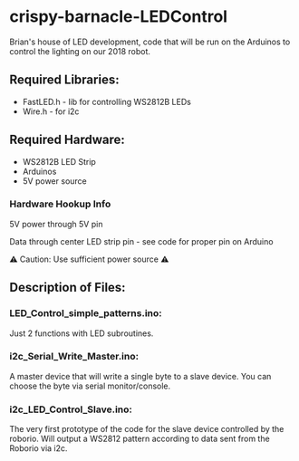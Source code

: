 # crispy-barnacle-LEDControl
Brian's house of LED development, code that will be run on the Arduinos to control the lighting on our 2018 robot.

## Required Libraries:
- FastLED.h - lib for controlling WS2812B LEDs
- Wire.h - for i2c

## Required Hardware:
- WS2812B LED Strip
- Arduinos
- 5V power source

### Hardware Hookup Info
5V power through 5V pin

Data through center LED strip pin - see code for proper pin on Arduino

:warning: Caution: Use sufficient power source :warning:

## Description of Files:

### LED_Control_simple_patterns.ino:
Just 2 functions with LED subroutines.

### i2c_Serial_Write_Master.ino:
A master device that will write a single byte to a slave device. You can choose the byte via serial monitor/console.

### i2c_LED_Control_Slave.ino:
The very first prototype of the code for the slave device controlled by the roborio. Will output a WS2812 pattern according to data sent from the Roborio via i2c.



